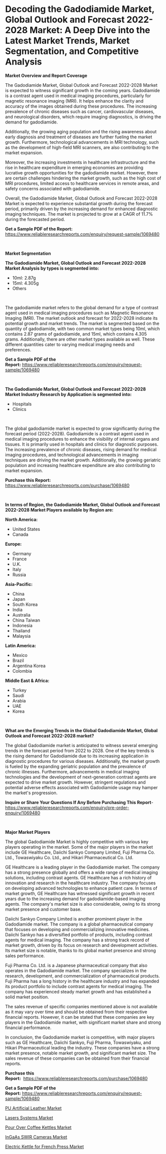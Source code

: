 <p><h1>Decoding the Gadodiamide Market, Global Outlook and Forecast 2022-2028 Market: A Deep Dive into the Latest Market Trends, Market Segmentation, and Competitive Analysis</h1></p><p><strong>Market Overview and Report Coverage</strong></p>
<p><p>The Gadodiamide Market, Global Outlook and Forecast 2022-2028 Market is expected to witness significant growth in the coming years. Gadodiamide is a contrast agent used in medical imaging procedures, particularly for magnetic resonance imaging (MRI). It helps enhance the clarity and accuracy of the images obtained during these procedures. The increasing prevalence of chronic diseases such as cancer, cardiovascular diseases, and neurological disorders, which require imaging diagnostics, is driving the demand for gadodiamide.</p><p>Additionally, the growing aging population and the rising awareness about early diagnosis and treatment of diseases are further fueling the market growth. Furthermore, technological advancements in MRI technology, such as the development of high-field MRI scanners, are also contributing to the market expansion.</p><p>Moreover, the increasing investments in healthcare infrastructure and the rise in healthcare expenditure in emerging economies are providing lucrative growth opportunities for the gadodiamide market. However, there are certain challenges hindering the market growth, such as the high cost of MRI procedures, limited access to healthcare services in remote areas, and safety concerns associated with gadodiamide.</p><p>Overall, the Gadodiamide Market, Global Outlook and Forecast 2022-2028 Market is expected to experience substantial growth during the forecast period, primarily driven by the increasing demand for enhanced diagnostic imaging techniques. The market is projected to grow at a CAGR of 11.7% during the forecasted period.</p></p>
<p><strong>Get a Sample PDF of the Report:</strong> <a href="https://www.reliableresearchreports.com/enquiry/request-sample/1069480">https://www.reliableresearchreports.com/enquiry/request-sample/1069480</a></p>
<p>&nbsp;</p>
<p><strong>Market Segmentation</strong></p>
<p><strong>The Gadodiamide Market, Global Outlook and Forecast 2022-2028 Market Analysis by types is segmented into:</strong></p>
<p><ul><li>10ml: 2.87g</li><li>15ml: 4.305g</li><li>Others</li></ul></p>
<p>&nbsp;</p>
<p><p>The gadodiamide market refers to the global demand for a type of contrast agent used in medical imaging procedures such as Magnetic Resonance Imaging (MRI). The market outlook and forecast for 2022-2028 indicate its potential growth and market trends. The market is segmented based on the quantity of gadodiamide, with two common market types being 10ml, which contains 2.87 grams of gadodiamide, and 15ml, which contains 4.305 grams. Additionally, there are other market types available as well. These different quantities cater to varying medical imaging needs and preferences.</p></p>
<p><strong>Get a Sample PDF of the Report:</strong>&nbsp;<a href="https://www.reliableresearchreports.com/enquiry/request-sample/1069480">https://www.reliableresearchreports.com/enquiry/request-sample/1069480</a></p>
<p>&nbsp;</p>
<p><strong>The Gadodiamide Market, Global Outlook and Forecast 2022-2028 Market Industry Research by Application is segmented into:</strong></p>
<p><ul><li>Hospitals</li><li>Clinics</li></ul></p>
<p>&nbsp;</p>
<p><p>The global gadodiamide market is expected to grow significantly during the forecast period (2022-2028). Gadodiamide is a contrast agent used in medical imaging procedures to enhance the visibility of internal organs and tissues. It is primarily used in hospitals and clinics for diagnostic purposes. The increasing prevalence of chronic diseases, rising demand for medical imaging procedures, and technological advancements in imaging techniques are driving the market growth. Additionally, the growing geriatric population and increasing healthcare expenditure are also contributing to market expansion.</p></p>
<p><strong>Purchase this Report:</strong>&nbsp; <a href="https://www.reliableresearchreports.com/purchase/1069480">https://www.reliableresearchreports.com/purchase/1069480</a></p>
<p>&nbsp;</p>
<p><strong>In terms of Region, the Gadodiamide Market, Global Outlook and Forecast 2022-2028 Market Players available by Region are:</strong></p>
<p>
    <p> <strong> North America: </strong>
        <ul>
            <li>United States</li>
            <li>Canada</li>
        </ul>
        </p> 
    <p> <strong> Europe: </strong>
        <ul>
            <li>Germany</li>
            <li>France</li>
            <li>U.K.</li>
            <li>Italy</li>
            <li>Russia</li>
        </ul>
        </p> 
    <p> <strong> Asia-Pacific: </strong>
        <ul>
            <li>China</li>
            <li>Japan</li>
            <li>South Korea</li>
            <li>India</li>
            <li>Australia</li>
            <li>China Taiwan</li>
            <li>Indonesia</li>
            <li>Thailand</li>
            <li>Malaysia</li>
        </ul>
        </p> 
    <p> <strong> Latin America: </strong>
        <ul>
            <li>Mexico</li>
            <li>Brazil</li>
            <li>Argentina Korea</li>
            <li>Colombia</li>
        </ul>
        </p> 
    <p> <strong> Middle East & Africa: </strong>
        <ul>
            <li>Turkey</li>
            <li>Saudi</li>
            <li>Arabia</li>
            <li>UAE</li>
            <li>Korea</li>
        </ul>
    </p>
    </p>
<p>&nbsp;</p>
<p><strong>What are the Emerging Trends in the Global Gadodiamide Market, Global Outlook and Forecast 2022-2028 market?</strong></p>
<p><p>The global Gadodiamide market is anticipated to witness several emerging trends in the forecast period from 2022 to 2028. One of the key trends is the rising demand for Gadodiamide due to its increasing application in diagnostic procedures for various diseases. Additionally, the market growth is fueled by the expanding geriatric population and the prevalence of chronic illnesses. Furthermore, advancements in medical imaging technologies and the development of next-generation contrast agents are expected to drive market growth. However, stringent regulations and potential adverse effects associated with Gadodiamide usage may hamper the market's progression.</p></p>
<p><strong>Inquire or Share Your Questions If Any Before Purchasing This Report</strong>- <a href="https://www.reliableresearchreports.com/enquiry/pre-order-enquiry/1069480">https://www.reliableresearchreports.com/enquiry/pre-order-enquiry/1069480</a></p>
<p>&nbsp;</p>
<p><strong>Major Market Players</strong></p>
<p><p>The global Gadodiamide Market is highly competitive with various key players operating in the market. Some of the major players in the market include GE Healthcare, Daiichi Sankyo Company Limited, Fuji Pharma Co. Ltd., Towaswiyaku Co. Ltd., and Hikari Pharmaceutical Co. Ltd.</p><p>GE Healthcare is a leading player in the Gadodiamide market. The company has a strong presence globally and offers a wide range of medical imaging solutions, including contrast agents. GE Healthcare has a rich history of innovation and research in the healthcare industry. The company focuses on developing advanced technologies to enhance patient care. In terms of market growth, GE Healthcare has witnessed significant growth in recent years due to the increasing demand for gadodiamide-based imaging agents. The company's market size is also considerable, owing to its strong market presence and customer base.</p><p>Daiichi Sankyo Company Limited is another prominent player in the Gadodiamide market. The company is a global pharmaceutical company that focuses on developing and commercializing innovative medicines. Daiichi Sankyo has a diversified portfolio of products, including contrast agents for medical imaging. The company has a strong track record of market growth, driven by its focus on research and development activities. Its market size is notable, thanks to its global market presence and strong sales performance.</p><p>Fuji Pharma Co. Ltd. is a Japanese pharmaceutical company that also operates in the Gadodiamide market. The company specializes in the research, development, and commercialization of pharmaceutical products. Fuji Pharma has a long history in the healthcare industry and has expanded its product portfolio to include contrast agents for medical imaging. The company has experienced steady market growth and has established a solid market position.</p><p>The sales revenue of specific companies mentioned above is not available as it may vary over time and should be obtained from their respective financial reports. However, it can be stated that these companies are key players in the Gadodiamide market, with significant market share and strong financial performance.</p><p>In conclusion, the Gadodiamide market is competitive, with major players such as GE Healthcare, Daiichi Sankyo, Fuji Pharma, Towaswiyaku, and Hikari Pharmaceutical leading the industry. These companies have a strong market presence, notable market growth, and significant market size. The sales revenue of these companies can be obtained from their financial reports.</p></p>
<p><strong>Purchase this Report:</strong>&nbsp;&nbsp;<a href="https://www.reliableresearchreports.com/purchase/1069480">https://www.reliableresearchreports.com/purchase/1069480</a></p>
<p></p>
<p><strong>Get a Sample PDF of the Report:</strong>&nbsp;<a href="https://www.reliableresearchreports.com/enquiry/request-sample/1069480">https://www.reliableresearchreports.com/enquiry/request-sample/1069480</a></p>
<p><p><a href="https://medium.com/@stefanokon1939/pu-artificial-leather-market-size-growth-forecast-2023-2030-78aee44540ee">PU Artificial Leather Market</a></p><p><a href="https://www.reportprime.com/lasers-systems-r4024">Lasers Systems Market</a></p><p><a href="https://www.linkedin.com/pulse/pour-over-coffee-kettles-market-research-report-provides-thorough-dn78f/">Pour Over Coffee Kettles Market</a></p><p><a href="https://www.reportprime.com/ingaas-swir-cameras-r4023">InGaAs SWIR Cameras Market</a></p><p><a href="https://www.linkedin.com/pulse/electric-kettle-french-press-market-size-share-global-analysis-pttgf/">Electric Kettle for French Press Market</a></p></p>